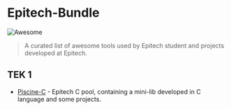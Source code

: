 # Epitech-Bundle 
![Awesome](https://cdn.rawgit.com/sindresorhus/awesome/d7305f38d29fed78fa85652e3a63e154dd8e8829/media/badge.svg)

> A curated list of awesome tools used by Epitech student and projects developed at Epitech.

## TEK 1
- [Piscine-C](https://github.com/Estayparadox/Piscine-C) - Epitech C pool, containing a mini-lib developed in C language and some projects.
